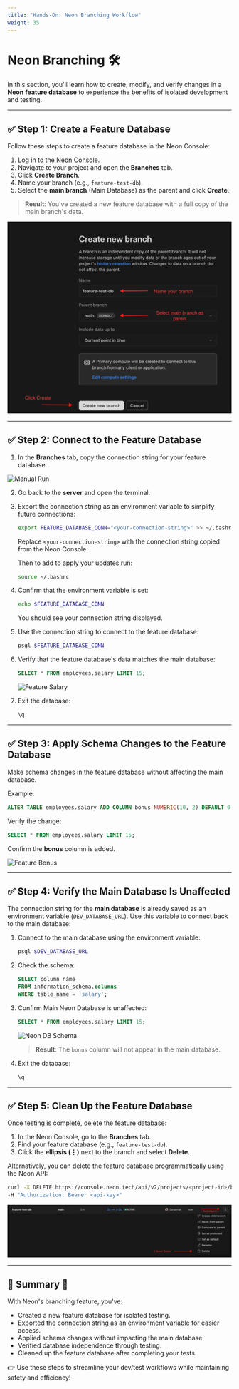 ```yaml
---
title: "Hands-On: Neon Branching Workflow"
weight: 35
---
```


# Neon Branching 🛠️

In this section, you'll learn how to create, modify, and verify changes in a **Neon feature database** to experience the benefits of isolated development and testing.

---

## ✅ Step 1: Create a Feature Database

Follow these steps to create a feature database in the Neon Console:

1. Log in to the [Neon Console](https://console.neon.tech).
2. Navigate to your project and open the **Branches** tab.
3. Click **Create Branch**.
4. Name your branch (e.g., `feature-test-db`).
5. Select the **main branch** (Main Database) as the parent and click **Create**.

> **Result**: You've created a new feature database with a full copy of the main branch's data.

![Feature Branch](/images/FeatureTestBranch.png)

---

## ✅ Step 2: Connect to the Feature Database

1. In the **Branches** tab, copy the connection string for your feature database.

![Manual Run](/images/feature-branch-connection.png)

2. Go back to the **server** and open the terminal.
3. Export the connection string as an environment variable to simplify future connections:
   ```bash
   export FEATURE_DATABASE_CONN="<your-connection-string>" >> ~/.bashrc
   ```
   Replace `<your-connection-string>` with the connection string copied from the Neon Console.

   Then to add to apply your updates run:
   ```bash
   source ~/.bashrc
   ```

4. Confirm that the environment variable is set:
   ```bash
   echo $FEATURE_DATABASE_CONN
   ```

   You should see your connection string displayed.

5. Use the connection string to connect to the feature database:
   ```bash
   psql $FEATURE_DATABASE_CONN
   ```

6. Verify that the feature database's data matches the main database:
   ```sql
   SELECT * FROM employees.salary LIMIT 15;
   ```

   ![Feature Salary](/images/feature-salary.png)

7. Exit the database:

   ```sql
   \q
   ```

---

## ✅ Step 3: Apply Schema Changes to the Feature Database

Make schema changes in the feature database without affecting the main database.

Example:

```sql
ALTER TABLE employees.salary ADD COLUMN bonus NUMERIC(10, 2) DEFAULT 0;
```

Verify the change:

```sql
SELECT * FROM employees.salary LIMIT 15;
```

Confirm the **bonus** column is added.

![Feature Bonus](/images/feature-bonus.png)


---

## ✅ Step 4: Verify the Main Database Is Unaffected

The connection string for the **main database** is already saved as an environment variable (`DEV_DATABASE_URL`). Use this variable to connect back to the main database:

1. Connect to the main database using the environment variable:
   ```bash
   psql $DEV_DATABASE_URL
   ```

2. Check the schema:
   ```sql
   SELECT column_name
   FROM information_schema.columns
   WHERE table_name = 'salary';
   ```

3. Confirm Main Neon Database is unaffected:

   ```sql
   SELECT * FROM employees.salary LIMIT 15;
   ```

   ![Neon DB Schema](/images/neon-db-schema.png)

   > **Result**: The `bonus` column will not appear in the main database.

4. Exit the database:

   ```sql
   \q
   ```
---

## ✅ Step 5: Clean Up the Feature Database

Once testing is complete, delete the feature database:

1. In the Neon Console, go to the **Branches** tab.
2. Find your feature database (e.g., `feature-test-db`).
3. Click the **ellipsis (⋮)** next to the branch and select **Delete**.

Alternatively, you can delete the feature database programmatically using the Neon API:
   ```bash
   curl -X DELETE https://console.neon.tech/api/v2/projects/<project-id>/branches/<branch-id> \
   -H "Authorization: Bearer <api-key>"
   ```

![Delete Feature Branch](/images/DeleteFeatureBranch.png)



---

## 🏁 Summary 🏁

With Neon's branching feature, you've:
- Created a new feature database for isolated testing.
- Exported the connection string as an environment variable for easier access.
- Applied schema changes without impacting the main database.
- Verified database independence through testing.
- Cleaned up the feature database after completing your tests.

👉 Use these steps to streamline your dev/test workflows while maintaining safety and efficiency!
